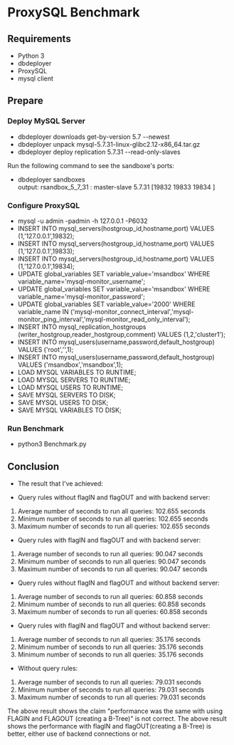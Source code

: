 # ProxySQL Benchmark

## Requirements
* Python 3
* dbdeployer
* ProxySQL
* mysql client
  
## Prepare

### Deploy MySQL Server

* dbdeployer downloads get-by-version 5.7 --newest
* dbdeployer unpack mysql-5.7.31-linux-glibc2.12-x86_64.tar.gz
* dbdeployer deploy replication 5.7.31 --read-only-slaves

Run the following command to see the sandboxe's ports:
* dbdeployer sandboxes  
output: rsandbox_5_7_31 : master-slave 5.7.31 [19832 19833 19834 ]
  
### Configure ProxySQL

* mysql -u admin -padmin -h 127.0.0.1 -P6032
* INSERT INTO mysql_servers(hostgroup_id,hostname,port) VALUES (1,'127.0.0.1',19832);
* INSERT INTO mysql_servers(hostgroup_id,hostname,port) VALUES (1,'127.0.0.1',19833);
* INSERT INTO mysql_servers(hostgroup_id,hostname,port) VALUES (1,'127.0.0.1',19834);
* UPDATE global_variables SET variable_value='msandbox' WHERE variable_name='mysql-monitor_username';
* UPDATE global_variables SET variable_value='msandbox' WHERE variable_name='mysql-monitor_password';
* UPDATE global_variables SET variable_value='2000' WHERE variable_name IN ('mysql-monitor_connect_interval','mysql-monitor_ping_interval','mysql-monitor_read_only_interval');
* INSERT INTO mysql_replication_hostgroups (writer_hostgroup,reader_hostgroup,comment) VALUES (1,2,'cluster1');
* INSERT INTO mysql_users(username,password,default_hostgroup) VALUES ('root','',1);
* INSERT INTO mysql_users(username,password,default_hostgroup) VALUES ('msandbox','msandbox',1);
* LOAD MYSQL VARIABLES TO RUNTIME;
* LOAD MYSQL SERVERS TO RUNTIME;
* LOAD MYSQL USERS TO RUNTIME;
* SAVE MYSQL SERVERS TO DISK;
* SAVE MYSQL USERS TO DISK;
* SAVE MYSQL VARIABLES TO DISK;

### Run Benchmark

* python3 Benchmark.py

## Conclusion

* The result that I've achieved:

* Query rules without flagIN and flagOUT and with backend server:
1. Average number of seconds to run all queries: 102.655 seconds
2. Minimum number of seconds to run all queries: 102.655 seconds
3. Maximum number of seconds to run all queries: 102.655 seconds

* Query rules with flagIN and flagOUT and with backend server:
1. Average number of seconds to run all queries: 90.047 seconds
2. Minimum number of seconds to run all queries: 90.047 seconds
3. Maximum number of seconds to run all queries: 90.047 seconds

* Query rules without flagIN and flagOUT and without backend server: 
1. Average number of seconds to run all queries: 60.858 seconds
2. Minimum number of seconds to run all queries: 60.858 seconds
3. Maximum number of seconds to run all queries: 60.858 seconds

* Query rules with flagIN and flagOUT and without backend server: 
1. Average number of seconds to run all queries: 35.176 seconds
2. Minimum number of seconds to run all queries: 35.176 seconds
3. Minimum number of seconds to run all queries: 35.176 seconds

* Without query rules:
1. Average number of seconds to run all queries: 79.031 seconds
2. Minimum number of seconds to run all queries: 79.031 seconds
3. Maximum number of seconds to run all queries: 79.031 seconds

The above result shows the claim "performance was the same with using FLAGIN and FLAGOUT (creating a B-Tree)" is not correct.
The above result shows the performance with flagIN and flagOUT(creating a B-Tree) is better, either use of backend connections or not.  


